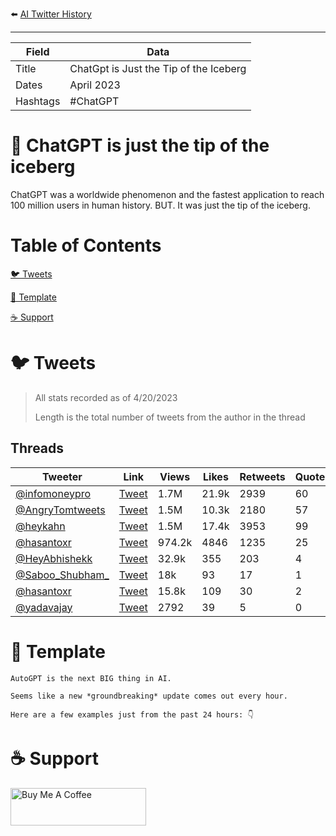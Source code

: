 ⬅️ [AI Twitter History](https://github.com/jtmuller5/You-Dont-Know-ChatGPT)
_______________

| Field | Data                                   |
|-------|----------------------------------------|
| Title | ChatGpt is Just the Tip of the Iceberg |
| Dates | April 2023                             |
| Hashtags| #ChatGPT                               |

# 🤖  ChatGPT is just the tip of the iceberg

ChatGPT was a worldwide phenomenon and the fastest application to reach 100 million users in human history. BUT. It was just the tip of the iceberg.

# Table of Contents

[🐦 Tweets](#tweets)

[📝 Template](#template)

[☕️ Support](#support)


# <a name="tweets"></a>🐦 Tweets

> All stats recorded as of 4/20/2023
>
> Length is the total number of tweets from the author in the thread

## Threads
|  Tweeter | Link | Views |Likes | Retweets | Quotes  | Bookmarks  | Length | Date | Type |
| ---| ------ | ------ | ------ |  ------ | ------ | ------ |  ------ | ------ |----- |
| [@infomoneypro](https://twitter.com/infomoneypro)|  [Tweet](https://twitter.com/infomoneypro/status/1646906202411139072)| 1.7M | 21.9k | 2939 | 60 | 22k | 10 | 4/14/23 | 🧵 |
| [@AngryTomtweets](https://twitter.com/AngryTomtweets)|  [Tweet](https://twitter.com/AngryTomtweets/status/1646453745008386049)| 1.5M | 10.3k | 2180 | 57 | 14.4k | 11 | 4/13/23 | 🧵 |
| [@heykahn](https://twitter.com/heykahn)|  [Tweet](https://twitter.com/heykahn/status/1638544259925299203)| 1.5M | 17.4k | 3953 | 99 | 16.1k | 2 | 3/22/23 | 🧵 |
| [@hasantoxr](https://twitter.com/hasantoxr)|  [Tweet](https://twitter.com/hasantoxr/status/1647962679703740421)| 974.2k | 4846 | 1235 | 25 | 8857 | 18 | 4/17/23 | 🧵 |
| [@HeyAbhishekk](https://twitter.com/HeyAbhishekk)|  [Tweet](https://twitter.com/HeyAbhishekk/status/1645982456053477376)| 32.9k | 355 | 203 | 4 | 34 | 2 | 4/11/23 | 🧵 |
| [@Saboo_Shubham_](https://twitter.com/Saboo_Shubham_)|  [Tweet](https://twitter.com/Saboo_Shubham_/status/1645807676105056260)| 18k | 93 | 17 | 1 | 95 | 12 | 4/11/23 | 🧵 |
| [@hasantoxr](https://twitter.com/hasantoxr)|  [Tweet](https://twitter.com/hasantoxr/status/1649054866709553152)| 15.8k | 109 | 30 | 2 | 103 | 15 | 4/20/23 | 🧵 |
| [@yadavajay](https://twitter.com/yadavajay)|  [Tweet](https://twitter.com/yadavajay/status/1646375297720242176)| 2792 | 39 | 5 | 0 | 6 | 1 | 4/13/23 | 🧵 |



# <a name="template"></a>📝 Template
```
AutoGPT is the next BIG thing in AI. 

Seems like a new *groundbreaking* update comes out every hour. 

Here are a few examples just from the past 24 hours: 👇
```

# <a name="support"></a>☕️ Support
<a href="https://www.buymeacoffee.com/mullr" target="_blank"><img src="https://cdn.buymeacoffee.com/buttons/v2/default-yellow.png" alt="Buy Me A Coffee" style="height: 60px !important;width: 217px !important;" ></a>

